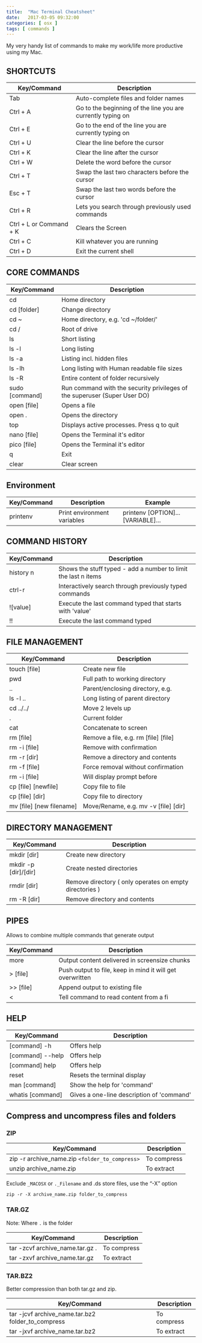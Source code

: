 ```yaml
---
title:  "Mac Terminal Cheatsheet"
date:   2017-03-05 09:32:00
categories: [ osx ]
tags: [ commands ]
---
```


My very handy list of commands to make my work/life more productive using my Mac.

## SHORTCUTS

| Key/Command | Description                                                 |
|-------------|-------------------------------------------------------------|
| Tab         | Auto-complete files and folder names                        |
| Ctrl + A    | Go to the beginning of the line you are currently typing on |
| Ctrl + E    | Go to the end of the line you are currently typing on       |
| Ctrl + U    | Clear the line before the cursor                            |
| Ctrl + K    | Clear the line after the cursor                             |
| Ctrl + W    | Delete the word before the cursor                           |
| Ctrl + T    | Swap the last two characters before the cursor              |
| Esc + T     | Swap the last two words before the cursor                   |
| Ctrl + R    | Lets you search through previously used commands            |
| Ctrl + L or Command + K | Clears the Screen                               |
| Ctrl + C    | Kill whatever you are running                               |
| Ctrl + D    | Exit the current shell                                      |

## CORE COMMANDS

| Key/Command    | Description                                                                  |
|----------------|------------------------------------------------------------------------------|
| cd             | Home directory                                                               |
| cd [folder]    | Change directory                                                             |
| cd ~           | Home directory, e.g. 'cd ~/folder/'                                          |
| cd /           | Root of drive                                                                |
| ls             | Short listing                                                                |
| ls -l          | Long listing                                                                 |
| ls -a          | Listing incl. hidden files                                                   |
| ls -lh         | Long listing with Human readable file sizes                                  |
| ls -R          | Entire content of folder recursively                                         |
| sudo [command] | Run command with the security privileges of the superuser (Super User DO) |
| open [file]    | Opens a file                                                                 |
| open .         | Opens the directory                                                          |
| top            | Displays active processes. Press q to quit                                   |
| nano [file]    | Opens the Terminal it's editor                                               |
| pico [file]    | Opens the Terminal it's editor                                               |
| q              | Exit                                                                         |
| clear          | Clear screen                                                                 |

## Environment

| Key/Command | Description                 | Example                            |
|-------------|-----------------------------|------------------------------------|
| printenv    | Print environment variables | printenv [OPTION]... [VARIABLE]... |

## COMMAND HISTORY

| Key/Command | Description                                                    |
|-------------|----------------------------------------------------------------|
| history n   | Shows the stuff typed - add a number to limit the last n items |
| ctrl-r      | Interactively search through previously typed commands         |
| ![value]    | Execute the last command typed that starts with 'value'        |
| !!          | Execute the last command typed                                 |

## FILE MANAGEMENT

| Key/Command              | Description                          |
|--------------------------|--------------------------------------|
| touch [file]             | Create new file                      |
| pwd                      | Full path to working directory       |
| ..                       | Parent/enclosing directory, e.g.     |
| ls -l ..                 | Long listing of parent directory     |
| cd ../../                | Move 2 levels up                     |
| .                        | Current folder                       |
| cat                      | Concatenate to screen                |
| rm [file]                | Remove a file, e.g. rm [file] [file] |
| rm -i [file]             | Remove with confirmation             |
| rm -r [dir]              | Remove a directory and contents      |
| rm -f [file]             | Force removal without confirmation   |
| rm -i [file]             | Will display prompt before           |
| cp [file] [newfile]      | Copy file to file                    |
| cp [file] [dir]          | Copy file to directory               |
| mv [file] [new filename] | Move/Rename, e.g. mv -v [file] [dir] |

## DIRECTORY MANAGEMENT

| Key/Command          | Description                                             |
|----------------------|---------------------------------------------------------|
| mkdir [dir]          | Create new directory                                    |
| mkdir -p [dir]/[dir] | Create nested directories                               |
| rmdir [dir]          | Remove directory ( only operates on empty directories ) |
| rm -R [dir]          | Remove directory and contents                           |

## PIPES

Allows to combine multiple commands that generate output

| Key/Command | Description                                               |
|-------------|-----------------------------------------------------------|
| more        | Output content delivered in screensize chunks             |
| > [file]    | Push output to file, keep in mind it will get overwritten |
| >> [file]   | Append output to existing file                            |
| <           | Tell command to read content from a fi                    |

## HELP

| Key/Command      | Description                               |
|------------------|-------------------------------------------|
| [command] -h     | Offers help                               |
| [command] --help | Offers help                               |
| [command] help   | Offers help                               |
| reset            | Resets the terminal display               |
| man [command]    | Show the help for 'command'               |
| whatis [command] | Gives a one-line description of 'command' |

## Compress and uncompress files and folders

### ZIP

| Key/Command                                    | Description |
|------------------------------------------------|-------------|
| zip -r archive_name.zip `<folder_to_compress>` | To compress |
| unzip archive_name.zip                         | To extract  |

Exclude `_MACOSX` or `._Filename` and .ds store files, use the “-X” option

`zip -r -X archive_name.zip folder_to_compress`

### TAR.GZ

Note: Where `.` is the folder

| Key/Command                    | Description |
|--------------------------------|-------------|
|tar -zcvf archive_name.tar.gz . | To compress |
| tar -zxvf archive_name.tar.gz  | To extract  |

### TAR.BZ2

Better compression than both tar.gz and zip.

| Key/Command                                       | Description |
|---------------------------------------------------|-------------|
| tar -jcvf archive_name.tar.bz2 folder_to_compress | To compress |
| tar -jxvf archive_name.tar.bz2                    | To extract  |
